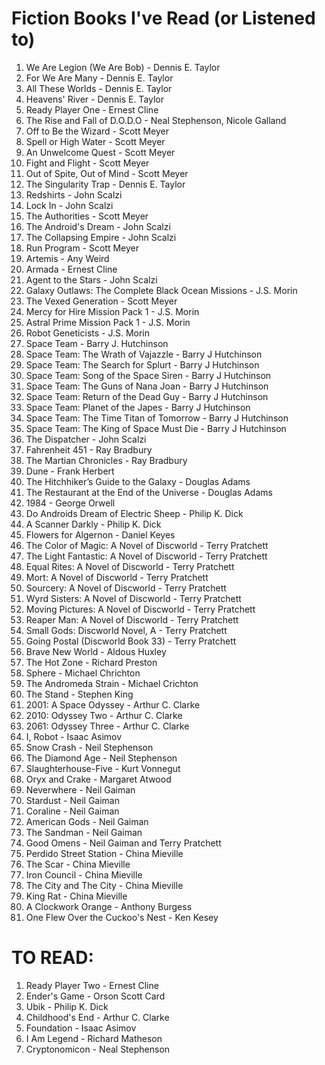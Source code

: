 # Fiction Books I've Read (or Listened to)

1. We Are Legion (We Are Bob) - Dennis E. Taylor
1. For We Are Many - Dennis E. Taylor
1. All These Worlds - Dennis E. Taylor
1. Heavens' River - Dennis E. Taylor
1. Ready Player One - Ernest Cline
1. The Rise and Fall of D.O.D.O - Neal Stephenson, Nicole Galland
1. Off to Be the Wizard - Scott Meyer
1. Spell or High Water - Scott Meyer
1. An Unwelcome Quest - Scott Meyer
1. Fight and Flight - Scott Meyer
1. Out of Spite, Out of Mind - Scott Meyer
1. The Singularity Trap - Dennis E. Taylor
1. Redshirts - John Scalzi
1. Lock In - John Scalzi
1. The Authorities - Scott Meyer
1. The Android's Dream - John Scalzi
1. The Collapsing Empire - John Scalzi
1. Run Program - Scott Meyer
1. Artemis - Any Weird
1. Armada - Ernest Cline
1. Agent to the Stars - John Scalzi
1. Galaxy Outlaws: The Complete Black Ocean Missions - J.S. Morin
1. The Vexed Generation - Scott Meyer
1. Mercy for Hire Mission Pack 1 - J.S. Morin
1. Astral Prime Mission Pack 1 - J.S. Morin 
1. Robot Geneticists - J.S. Morin
1. Space Team - Barry J. Hutchinson
1. Space Team: The Wrath of Vajazzle - Barry J Hutchinson
1. Space Team: The Search for Splurt - Barry J Hutchinson
1. Space Team: Song of the Space Siren - Barry J Hutchinson
1. Space Team: The Guns of Nana Joan - Barry J Hutchinson
1. Space Team: Return of the Dead Guy - Barry J Hutchinson
1. Space Team: Planet of the Japes - Barry J Hutchinson
2. Space Team: The Time Titan of Tomorrow - Barry J Hutchinson
3. Space Team: The King of Space Must Die - Barry J Hutchinson
4. The Dispatcher - John Scalzi
5. Fahrenheit 451 - Ray Bradbury
6. The Martian Chronicles - Ray Bradbury
7. Dune - Frank Herbert
8. The Hitchhiker’s Guide to the Galaxy - Douglas Adams
9. The Restaurant at the End of the Universe - Douglas Adams
10. 1984 - George Orwell
11. Do Androids Dream of Electric Sheep - Philip K. Dick
12. A Scanner Darkly - Philip K. Dick
13. Flowers for Algernon - Daniel Keyes
14. The Color of Magic: A Novel of Discworld - Terry Pratchett
15. The Light Fantastic: A Novel of Discworld - Terry Pratchett
16. Equal Rites: A Novel of Discworld - Terry Pratchett
17. Mort: A Novel of Discworld - Terry Pratchett
18. Sourcery: A Novel of Discworld - Terry Pratchett
19. Wyrd Sisters: A Novel of Discworld - Terry Pratchett
20. Moving Pictures: A Novel of Discworld - Terry Pratchett
21. Reaper Man: A Novel of Discworld - Terry Pratchett
22. Small Gods: Discworld Novel, A - Terry Pratchett
23. Going Postal (Discworld Book 33) - Terry Pratchett
24. Brave New World - Aldous Huxley
25. The Hot Zone - Richard Preston
26. Sphere - Michael Chrichton
27. The Andromeda Strain - Michael Crichton
28. The Stand - Stephen King
29. 2001: A Space Odyssey - Arthur C. Clarke
30. 2010: Odyssey Two - Arthur C. Clarke
31. 2061: Odyssey Three - Arthur C. Clarke
32. I, Robot - Isaac Asimov
33. Snow Crash - Neil Stephenson 
34. The Diamond Age - Neil Stephenson 
35. Slaughterhouse-Five - Kurt Vonnegut
36. Oryx and Crake - Margaret Atwood
37. Neverwhere - Neil Gaiman
38. Stardust - Neil Gaiman
39. Coraline - Neil Gaiman
40. American Gods - Neil Gaiman
41. The Sandman - Neil Gaiman
42. Good Omens - Neil Gaiman and Terry Pratchett
43. Perdido Street Station - China Mieville
44. The Scar - China Mieville
45. Iron Council - China Mieville
46. The City and The City - China Mieville
47. King Rat - China Mieville
48. A Clockwork Orange - Anthony Burgess
49. One Flew Over the Cuckoo's Nest - Ken Kesey 

# TO READ:
1. Ready Player Two - Ernest Cline
1. Ender's Game - Orson Scott Card
1. Ubik - Philip K. Dick
1. Childhood's End - Arthur C. Clarke
1. Foundation - Isaac Asimov
1. I Am Legend - Richard Matheson
1. Cryptonomicon - Neal Stephenson

